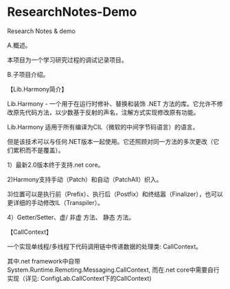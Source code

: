 # ResearchNotes-Demo
Research Notes &amp; demo

A.概述。

本项目为一个学习研究过程的调试记录项目。

B.子项目介绍。

【Lib.Harmony简介】

Lib.Harmony - 一个用于在运行时修补、替换和装饰 .NET 方法的库。它允许不修改原先代码方法，以少数基于反射的声名，注解方式实现修改原有功能。

Lib.Harmony 适用于所有编译为CIL（微软的中间字节码语言）的语言。

但是该技术可以与任何.NET版本一起使用。它还照顾对同一方法的多次更改（它们累积而不是覆盖）。

1）最新2.0版本终于支持.net core。

2)Harmony支持手动（Patch）和自动（PatchAll）织入。

3)位置可以是执行前（Prefix）、执行后（Postfix）和终结嚣（Finalizer），也可以更详细的手动修改IL（Transpiler）。

4）Getter/Setter、虚/ 非虚 方法、 静态 方法。

【CallContext】

一个实现单线程/多线程下代码调用链中传递数据的处理类: CallContext。   

其中.net framework中自带 System.Runtime.Remoting.Messaging.CallContext,  而在.net core中需要自行实现（详见: ConfigLab.CallContext下的CallContext)
